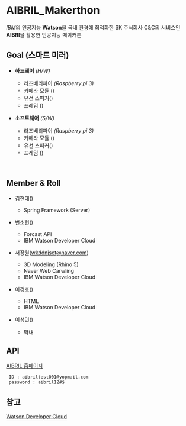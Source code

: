 # AIBRIL_Makerthon
*IBM*의 인공지능 **Watson**을 국내 환경에 최적화한 SK 주식회사 C&C의 서비스인 **AIBRI**을 활용한 인공지능 메이커톤


## Goal (스마트 미러)

- **하드웨어** *(H/W)*
  - 라즈베리파이 *(Raspberry pi 3)*
  - 카메라 모듈 ()
  - 유선 스피커()
  - 프레임 ()

- **소프트웨어** *(S/W)*
  - 라즈베리파이 *(Raspberry pi 3)*
  - 카메라 모듈 ()
  - 유선 스피커()
  - 프레임 ()
  
  
## Member & Roll

- 김현태()
    - Spring Framework (Server)
      
- 변소현()
    - Forcast API
    - IBM Watson Developer Cloud
- 서장원(wkddnjset@naver.com)
    - 3D Modeling (Rhino 5)
    - Naver Web Carwling
    - IBM Watson Developer Cloud
- 이경호()
    - HTML
    - IBM Watson Developer Cloud
- 이성민()
    - 막내


## API

[AIBRIL 홈페이지](www.aibril.com)

     ID : aibriltest001@yopmail.com
     password : aibril12#$
     
## 참고
[Watson Developer Cloud](https://github.com/watson-developer-cloud)
